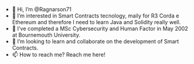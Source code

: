 - 👋 Hi, I’m @Ragnarson71
- 👀 I’m interested in Smart Contracts tecnology, maily for R3 Corda e Ethereum and therefore I need to learn Java and Solidity really well.
- 🌱 I’ve completed a MSc Cybersecurity and Human Factor in May 2002 at Bournemouth University.
- 💞️ I’m looking to learn and collaborate on the development of Smart Contracts.
- 📫 How to reach me? Reach me here!

<!---
Ragnarson71/Ragnarson71 is a ✨ special ✨ repository because its `README.md` (this file) appears on your GitHub profile.
You can click the Preview link to take a look at your changes.
--->
